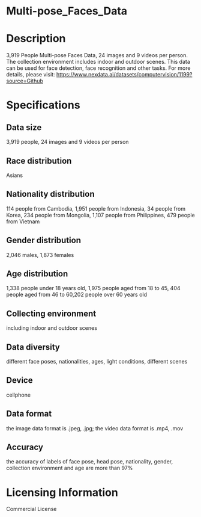# Multi-pose_Faces_Data

# Description
3,919 People Multi-pose Faces Data, 24 images and 9 videos per person. The collection environment includes indoor and outdoor scenes. This data can be used for face detection, face recognition and other tasks.
For more details, please visit: https://www.nexdata.ai/datasets/computervision/1199?source=Github

# Specifications
## Data size
3,919 people, 24 images and 9 videos per person
## Race distribution
Asians
## Nationality distribution
114 people from Cambodia, 1,951 people from Indonesia, 34 people from Korea, 234 people from Mongolia, 1,107 people from Philippines, 479 people from Vietnam
## Gender distribution
2,046 males, 1,873 females
## Age distribution
1,338 people under 18 years old, 1,975 people aged from 18 to 45, 404 people aged from 46 to 60,202 people over 60 years old
## Collecting environment
including indoor and outdoor scenes
## Data diversity
different face poses, nationalities, ages, light conditions, different scenes
## Device
cellphone
## Data format
the image data format is .jpeg, .jpg; the video data format is .mp4, .mov
## Accuracy
the accuracy of labels of face pose, head pose, nationality, gender, collection environment and age are more than 97%

# Licensing Information
Commercial License
